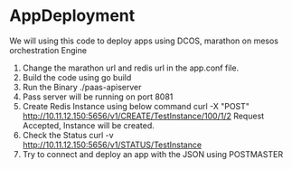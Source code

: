 # AppDeployment
We will using this code to deploy apps using DCOS, marathon on mesos orchestration Engine

1. Change the marathon url and redis url in the app.conf file.
2. Build the code using go build
3. Run the Binary ./paas-apiserver
4. Pass server will be running on port 8081
5. Create Redis Instance using below command
   curl -X "POST" http://10.11.12.150:5656/v1/CREATE/TestInstance/100/1/2
   Request Accepted, Instance will be created.
6. Check the Status
   curl -v http://10.11.12.150:5656/v1/STATUS/TestInstance
7. Try to connect and deploy an app with the JSON using POSTMASTER
 
